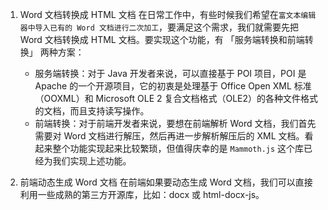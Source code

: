 1. Word 文档转换成 HTML 文档
   在日常工作中，有些时候我们希望在`富文本编辑器中导入已有的 Word 文档进行二次加工`，要满足这个需求，我们就需要先把 Word 文档转换成 HTML 文档。要实现这个功能，有 「服务端转换和前端转换」 两种方案：

   - 服务端转换：对于 Java 开发者来说，可以直接基于 POI 项目，POI 是 Apache 的一个开源项目，它的初衷是处理基于 Office Open XML 标准（OOXML）和 Microsoft OLE 2 复合文档格式（OLE2）的各种文件格式的文档，而且支持读写操作。
   - 前端转换：对于前端开发者来说，要想在前端解析 Word 文档，我们首先需要对 Word 文档进行解压，然后再进一步解析解压后的 XML 文档。看起来整个功能实现起来比较繁琐，但值得庆幸的是 `Mammoth.js` 这个库已经为我们实现上述功能。

2. 前端动态生成 Word 文档
   在前端如果要动态生成 Word 文档，我们可以直接利用一些成熟的第三方开源库，比如：docx 或 html-docx-js。
